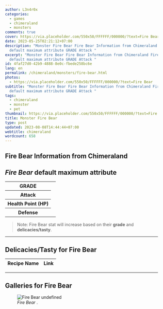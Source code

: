 ```yaml
---
author: L3n4r0x
categories:
  - games
  - chimeraland
  - monsters
comments: true
cover: https://via.placeholder.com/550x50/FFFFFF/000000/?text=Fire Bear
date: 2023-05-25T02:21:12+07:00
description: "Monster Fire Bear Fire Bear Information from Chimeraland Fire Bear
  default maximum attribute GRADE Attack "
excerpt: "Monster Fire Bear Fire Bear Information from Chimeraland Fire Bear
  default maximum attribute GRADE Attack "
id: 4faf27d0-42b9-4888-8e0c-fbede258bc6e
lang: en
permalink: /chimeraland/monsters/fire-bear.html
photos:
  - https://via.placeholder.com/550x50/FFFFFF/000000/?text=Fire Bear
subtitle: "Monster Fire Bear Fire Bear Information from Chimeraland Fire Bear
  default maximum attribute GRADE Attack "
tags:
  - chimeraland
  - monster
  - pet
thumbnail: https://via.placeholder.com/550x50/FFFFFF/000000/?text=Fire Bear
title: Monster Fire Bear
type: post
updated: 2023-08-08T14:44:44+07:00
webtitle: chimeraland
wordcount: 658
---
```


<link
  rel="stylesheet"
  href="https://rawcdn.githack.com/dimaslanjaka/Web-Manajemen/870a349/css/bootstrap-5-3-0-alpha3-wrapper.css"
/>
<section id="bootstrap-wrapper">
  <div data-bs-theme="dark">
    <h2>Fire Bear Information from Chimeraland</h2>
    <h2 id="attribute"><i>Fire Bear</i> default maximum attribute</h2>
    <div class="row">
      <div class="col mb-2">
        <div class="card">
          <div class="card-body">
            <table>
              <tr>
                <th>GRADE</th>
                <td><br /></td>
              </tr>
              <tr>
                <th>Attack</th>
                <td></td>
              </tr>
              <tr>
                <th>Health Point (HP)</th>
                <td></td>
              </tr>
              <tr>
                <th>Defense</th>
                <td></td>
              </tr>
            </table>
          </div>
        </div>
      </div>
    </div>
    <blockquote class="bd-callout bd-callout-warning">
      Note: Fire Bear stat will increase based on their <b>grade</b> and
      <b>delicacies/tasty</b>.
    </blockquote>
    <hr />
    <h2 id="delicacies">Delicacies/Tasty for Fire Bear</h2>
    <div class="card">
      <div class="card-body">
        <div class="table-responsive">
          <table class="table table-striped">
            <thead>
              <tr>
                <th>Recipe Name</th>
                <th>Link</th>
              </tr>
            </thead>
            <tbody></tbody>
          </table>
        </div>
      </div>
    </div>
    <hr />
    <div id="gallery">
      <h2>Galleries for Fire Bear</h2>
      <div class="row">
        <div class="col-lg-6 col-12">
          <figure>
            <img
              src="https://www.webmanajemen.com/undefined"
              alt="Fire Bear undefined"
            />
            <figcaption style="word-wrap: break-word">
              <i>Fire Bear</i> .
            </figcaption>
          </figure>
        </div>
      </div>
    </div>
  </div>
</section>